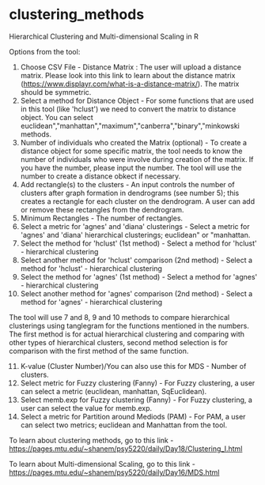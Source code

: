 # clustering_methods
Hierarchical Clustering and Multi-dimensional Scaling in R

Options from the tool: 

1. Choose CSV File - Distance Matrix :  The user will upload a distance matrix. Please look into this link to learn about the distance matrix (https://www.displayr.com/what-is-a-distance-matrix/). The matrix should be symmetric. 
2. Select a method for Distance Object - For some functions that are used in this tool (like 'hclust') we need to convert the matrix to distance object. You can select euclidean","manhattan","maximum","canberra","binary","minkowski methods.
3. Number of individuals who created the Matrix (optional) - To create a distance object for some specific matrix, the tool needs to know the number of individuals who were involve during creation of the matrix. If you have the number, please input the number. The tool will use the number to create a distance obkect if necessary.
4. Add rectangle(s) to the clusters -  An input controls the number of clusters after graph formation in dendrograms (see number 5); this creates a rectangle for each cluster on the dendrogram. A user can add or remove these rectangles from the dendrogram.
5. Minimum Rectangles - The number of rectangles.
6. Select a metric for 'agnes' and 'diana' clusterings - Select a metric for 'agnes' and 'diana' hierarchical clusterings; euclidean" or "manhattan.
7. Select the method for 'hclust' (1st method) - Select a method for 'hclust' - hierarchical clustering
8. Select another method for 'hclust' comparison (2nd method) - Select a method for 'hclust' - hierarchical clustering
9. Select the method for 'agnes' (1st method) - Select a method for 'agnes' - hierarchical clustering
10. Select another method for 'agnes' comparison (2nd method) - Select a method for 'agnes' - hierarchical clustering

The tool will use 7 and 8, 9 and 10 methods to compare hierarchical clusterings using tanglegram for the functions mentioned in the numbers. The first method is for actual hierarchical clustering and comparing with other types of hierarchical clusters, second method selection is for comparison with the first method of the same function.

11. K-value (Cluster Number)/You can also use this for MDS - Number of clusters.
12. Select metric for Fuzzy clustering (Fanny) -  For Fuzzy clustering, a user can select a metric (euclidean, manhattan, SqEuclidean).
13. Select memb.exp for Fuzzy clustering (Fanny) - For Fuzzy clustering, a user can select the value for memb.exp.
14. Select a metric for Partition around Mediods (PAM) - For PAM, a user can select two metrics; euclidean and Manhattan from the tool. 

To learn about clustering methods, go to this link - https://pages.mtu.edu/~shanem/psy5220/daily/Day18/Clustering_I.html

To learn about Multi-dimensional Scaling, go to this link - https://pages.mtu.edu/~shanem/psy5220/daily/Day16/MDS.html


